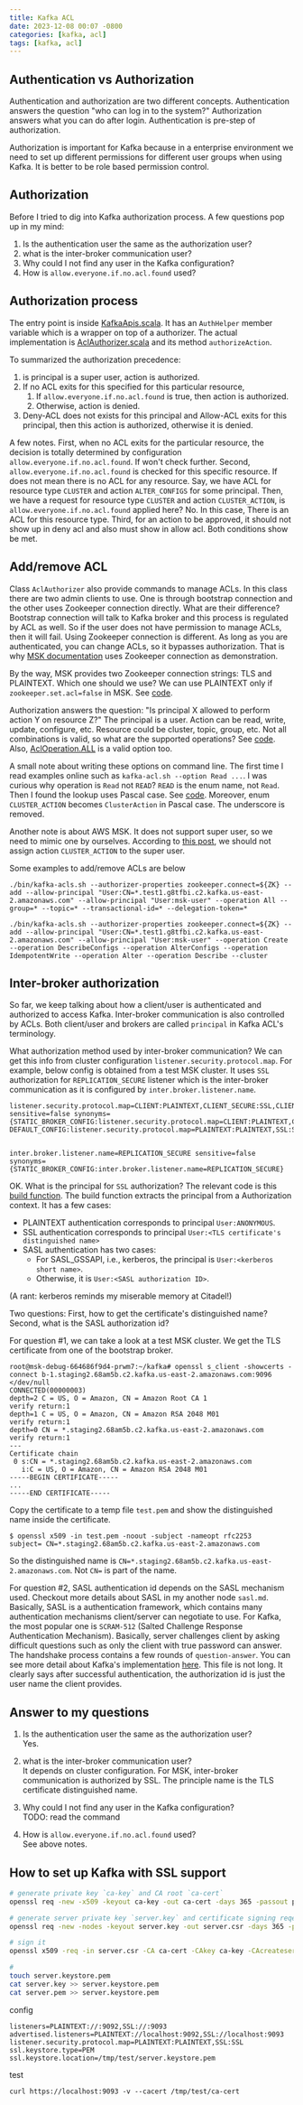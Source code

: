 ```yaml
---
title: Kafka ACL
date: 2023-12-08 00:07 -0800
categories: [kafka, acl]
tags: [kafka, acl]
---
```


## Authentication vs Authorization

Authentication and authorization are two different concepts. Authentication
answers the question "who can log in to the system?" Authorization answers what
you can do after login. Authentication is pre-step of authorization.

Authorization is important for Kafka because in a enterprise environment we
need to set up different permissions for different user groups when using
Kafka. It is better to be role based permission control.

## Authorization

Before I tried to dig into Kafka authorization process. A few questions pop up
in my mind:

1. Is the authentication user the same as the authorization user?
2. what is the inter-broker communication user?
3. Why could I not find any user in the Kafka configuration?
4. How is `allow.everyone.if.no.acl.found` used?

## Authorization process

The entry point is inside
[KafkaApis.scala](https://github.com/apache/kafka/blob/2.8.1/core/src/main/scala/kafka/server/KafkaApis.scala#L411-L411).
It has an `AuthHelper` member variable which is a wrapper on top of a
authorizer. The actual implementation is
[AclAuthorizer.scala](https://github.com/apache/kafka/blob/2.8.1/core/src/main/scala/kafka/security/authorizer/AclAuthorizer.scala#L436-L436)
and its method `authorizeAction`.

To summarized the authorization precedence:

1. is principal is a super user, action is authorized.
2. If no ACL exits for this specified for this particular resource,
   1. If `allow.everyone.if.no.acl.found` is true, then action is authorized.
   2. Otherwise, action is denied.
3. Deny-ACL does not exists for this principal and Allow-ACL exits for this
   principal, then this action is authorized, otherwise it is denied.

A few notes. First, when no ACL exits for the particular resource, the decision
is totally determined by configuration `allow.everyone.if.no.acl.found`. If
won't check further. Second, `allow.everyone.if.no.acl.found` is checked for
this specific resource. If does not mean there is no ACL for any resource. Say,
we have ACL for resource type `CLUSTER` and action `ALTER_CONFIGS` for some
principal. Then, we have a request for resource type `CLUSTER` and action
`CLUSTER_ACTION`, is `allow.everyone.if.no.acl.found` applied here? No. In this
case, There is an ACL for this resource type. Third, for an action to be
approved, it should not show up in deny acl and also must show in allow acl.
Both conditions show be met.

## Add/remove ACL

Class `AclAuthorizer` also provide commands to manage ACLs. In this class there
are two admin clients to use. One is through bootstrap connection and the other
uses Zookeeper connection directly. What are their difference? Bootstrap
connection will talk to Kafka broker and this process is regulated by ACL as
well. So if the user does not have permission to manage ACLs, then it will
fail. Using Zookeeper connection is different. As long as you are
authenticated, you can change ACLs, so it bypasses authorization. That is why
[MSK documentation](https://docs.aws.amazon.com/msk/latest/developerguide/msk-acls.html)
uses Zookeeper connection as demonstration.

By the way, MSK provides two Zookeeper connection strings: TLS and PLAINTEXT.
Which one should we use? We can use PLAINTEXT only if `zookeeper.set.acl=false`
in MSK. See
[code](https://github.com/apache/kafka/blob/2.8.1/core/src/main/scala/kafka/security/authorizer/AclAuthorizer.scala#L172-L172).

Authorization answers the question: "Is principal X allowed to perform action Y
on resource Z?" The principal is a user. Action can be read, write, update,
configure, etc. Resource could be cluster, topic, group, etc. Not all
combinations is valid, so what are the supported operations? See
[code](https://github.com/apache/kafka/blob/2.8.1/core/src/main/scala/kafka/security/authorizer/AclEntry.scala#L99-L99).
Also,
[AclOperation.ALL](https://github.com/apache/kafka/blob/2.8.1/core/src/main/scala/kafka/admin/AclCommand.scala#L482-L482)
is a valid option too.

A small note about writing these options on command line. The first time I read
examples online such as `kafka-acl.sh --option Read ...`. I was curious why
operation is `Read` not `READ`? `READ` is the enum name, not `Read`. Then I
found the lookup uses Pascal case. See
[code](https://github.com/apache/kafka/blob/2.8.1/clients/src/main/java/org/apache/kafka/common/utils/SecurityUtils.java#L54-L54).
Moreover, enum `CLUSTER_ACTION` becomes `ClusterAction` in Pascal case. The
underscore is removed.

Another note is about AWS MSK. It does not support super user, so we need to
mimic one by ourselves. According to
[this post](https://repost.aws/questions/QUPLKdkgDPQ_uH8LaLhB8bew/how-to-create-a-super-user-on-msk),
we should not assign action `CLUSTER_ACTION` to the super user.

Some examples to add/remove ACLs are below

```
./bin/kafka-acls.sh --authorizer-properties zookeeper.connect=${ZK} --add --allow-principal "User:CN=*.test1.g8tfbi.c2.kafka.us-east-2.amazonaws.com" --allow-principal "User:msk-user" --operation All --group=* --topic=* --transactional-id=* --delegation-token=*

./bin/kafka-acls.sh --authorizer-properties zookeeper.connect=${ZK} --add --allow-principal "User:CN=*.test1.g8tfbi.c2.kafka.us-east-2.amazonaws.com" --allow-principal "User:msk-user" --operation Create --operation DescribeConfigs --operation AlterConfigs --operation IdempotentWrite --operation Alter --operation Describe --cluster
```

## Inter-broker authorization

So far, we keep talking about how a client/user is authenticated and authorized
to access Kafka. Inter-broker communication is also controlled by ACLs. Both
client/user and brokers are called `principal` in Kafka ACL's terminology.

What authorization method used by inter-broker communication? We can get this
info from cluster configuration `listener.security.protocol.map`. For example,
below config is obtained from a test MSK cluster. It uses `SSL` authorization
for `REPLICATION_SECURE` listener which is the inter-broker communication as it
is configured by `inter.broker.listener.name`.

```
listener.security.protocol.map=CLIENT:PLAINTEXT,CLIENT_SECURE:SSL,CLIENT_SECURE_PUBLIC:SSL,CLIENT_SASL_SCRAM:SASL_SSL,CLIENT_SASL_SCRAM_PUBLIC:SASL_SSL,CLIENT_IAM:SASL_SSL,CLIENT_IAM_PUBLIC:SASL_SSL,REPLICATION:PLAINTEXT,REPLICATION_SECURE:SSL,CONTROLLER:PLAINTEXT,CONTROLLER_SECURE:SSL,CLIENT_SASL_SCRAM_VPCE:SASL_SSL,CLIENT_IAM_VPCE:SASL_SSL,CLIENT_SECURE_VPCE:SSL sensitive=false synonyms={STATIC_BROKER_CONFIG:listener.security.protocol.map=CLIENT:PLAINTEXT,CLIENT_SECURE:SSL,CLIENT_SECURE_PUBLIC:SSL,CLIENT_SASL_SCRAM:SASL_SSL,CLIENT_SASL_SCRAM_PUBLIC:SASL_SSL,CLIENT_IAM:SASL_SSL,CLIENT_IAM_PUBLIC:SASL_SSL,REPLICATION:PLAINTEXT,REPLICATION_SECURE:SSL,CONTROLLER:PLAINTEXT,CONTROLLER_SECURE:SSL,CLIENT_SASL_SCRAM_VPCE:SASL_SSL,CLIENT_IAM_VPCE:SASL_SSL,CLIENT_SECURE_VPCE:SSL, DEFAULT_CONFIG:listener.security.protocol.map=PLAINTEXT:PLAINTEXT,SSL:SSL,SASL_PLAINTEXT:SASL_PLAINTEXT,SASL_SSL:SASL_SSL}


inter.broker.listener.name=REPLICATION_SECURE sensitive=false synonyms={STATIC_BROKER_CONFIG:inter.broker.listener.name=REPLICATION_SECURE}
```

OK. What is the principal for `SSL` authorization? The relevant code is this
[build function](https://github.com/apache/kafka/blob/2.8.1/clients/src/main/java/org/apache/kafka/common/security/authenticator/DefaultKafkaPrincipalBuilder.java#L115-L115).
The build function extracts the principal from a Authorization context. It has
a few cases:

- PLAINTEXT authentication corresponds to principal `User:ANONYMOUS`.
- SSL authentication corresponds to principal
  `User:<TLS certificate's distinguished name>`
- SASL authentication has two cases:
  - For SASL_GSSAPI, i.e., kerberos, the principal is
    `User:<kerberos short name>`.
  - Otherwise, it is `User:<SASL authorization ID>`.

(A rant: kerberos reminds my miserable memory at Citadel!)

Two questions: First, how to get the certificate's distinguished name? Second,
what is the SASL authorization id?

For question #1, we can take a look at a test MSK cluster. We get the TLS
certificate from one of the bootstrap broker.

```
root@msk-debug-664686f9d4-prwm7:~/kafka# openssl s_client -showcerts -connect b-1.staging2.68am5b.c2.kafka.us-east-2.amazonaws.com:9096 </dev/null
CONNECTED(00000003)
depth=2 C = US, O = Amazon, CN = Amazon Root CA 1
verify return:1
depth=1 C = US, O = Amazon, CN = Amazon RSA 2048 M01
verify return:1
depth=0 CN = *.staging2.68am5b.c2.kafka.us-east-2.amazonaws.com
verify return:1
---
Certificate chain
 0 s:CN = *.staging2.68am5b.c2.kafka.us-east-2.amazonaws.com
   i:C = US, O = Amazon, CN = Amazon RSA 2048 M01
-----BEGIN CERTIFICATE-----
...
-----END CERTIFICATE-----
```

Copy the certificate to a temp file `test.pem` and show the distinguished name
inside the certificate.

```
$ openssl x509 -in test.pem -noout -subject -nameopt rfc2253
subject= CN=*.staging2.68am5b.c2.kafka.us-east-2.amazonaws.com
```

So the distinguished name is
`CN=*.staging2.68am5b.c2.kafka.us-east-2.amazonaws.com`. Not `CN=` is part of
the name.

For question #2, SASL authentication id depends on the SASL mechanism used.
Checkout more details about SASL in my another node `sasl.md`. Basically, SASL
is a authentication framework, which contains many authentication mechanisms
client/server can negotiate to use. For Kafka, the most popular one is
`SCRAM-512` (Salted Challenge Response Authentication Mechanism). Basically,
server challenges client by asking difficult questions such as only the client
with true password can answer. The handshake process contains a few rounds of
`question-answer`. You can see more detail about Kafka's implementation
[here](https://github.com/apache/kafka/blob/main/clients/src/main/java/org/apache/kafka/common/security/scram/internals/ScramSaslServer.java#L49-L49).
This file is not long. It clearly says after successful authentication, the
authorization id is just the user name the client provides.

## Answer to my questions

1. Is the authentication user the same as the authorization user?  
   Yes.

2. what is the inter-broker communication user?  
   It depends on cluster configuration. For MSK, inter-broker communication is
   authorized by SSL. The principle name is the TLS certificate distinguished
   name.

3. Why could I not find any user in the Kafka configuration?  
   TODO: read the command

4. How is `allow.everyone.if.no.acl.found` used?  
   See above notes.

## How to set up Kafka with SSL support

```bash
# generate private key `ca-key` and CA root `ca-cert`
openssl req -new -x509 -keyout ca-key -out ca-cert -days 365 -passout pass:1234 -subj /C=CN/ST=GuangDong/L=Guangzhou/O="Localhost Server"/CN=not-important

# generate server private key `server.key` and certificate signing reqest `server.scr`
openssl req -new -nodes -keyout server.key -out server.csr -days 365 -passout pass:1234 -subj /CN=localhost

# sign it
openssl x509 -req -in server.csr -CA ca-cert -CAkey ca-key -CAcreateserial -out server.pem -passin pass:1234

#
touch server.keystore.pem
cat server.key >> server.keystore.pem
cat server.pem >> server.keystore.pem
```

config

```
listeners=PLAINTEXT://:9092,SSL://:9093
advertised.listeners=PLAINTEXT://localhost:9092,SSL://localhost:9093
listener.security.protocol.map=PLAINTEXT:PLAINTEXT,SSL:SSL
ssl.keystore.type=PEM
ssl.keystore.location=/tmp/test/server.keystore.pem
```

test

```
curl https://localhost:9093 -v --cacert /tmp/test/ca-cert
```
